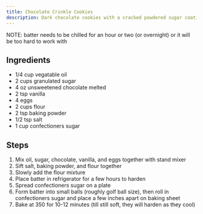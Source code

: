 ```yaml
---
title: Chocolate Crinkle Cookies
description: Dark chocolate cookies with a cracked powdered sugar coating
---
```


NOTE: batter needs to be chilled for an hour or two (or overnight) or it will be too hard to work with

## Ingredients
* 1/4 cup vegatable oil
* 2 cups granulated sugar
* 4 oz unsweetened chocolate melted
* 2 tsp vanilla
* 4 eggs
* 2 cups flour
* 2 tsp baking powder
* 1/2 tsp salt
* 1 cup confectioners sugar


## Steps
1. Mix oil, sugar, chocolate, vanilla, and eggs together with stand mixer
1. Sift salt, baking powder, and flour together
1. Slowly add the flour mixture
1. Place batter in refrigerator for a few hours to harden
1. Spread confectioners sugar on a plate
1. Form batter into small balls (roughly golf ball size), then roll in confectioners sugar and place a few inches apart on baking sheet
1. Bake at 350 for 10-12 minutes (till still soft, they will harden as they cool)
